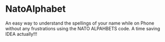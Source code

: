 # NatoAlphabet
An easy way to understand the spellings of your name while on Phone without any frustrations using the NATO ALPAHBETS code.
A time saving IDEA actually!!!
